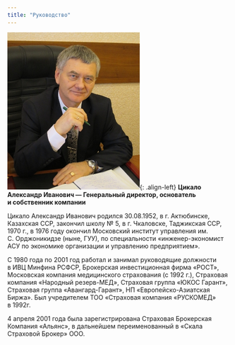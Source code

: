 ```yaml
---
title: "Руководство"
---
```

![image-left](/assets/images/gendirfoto.jpg){: .align-left}
**Цикало Александр Иванович&nbsp;&mdash; Генеральный директор,
основатель и&nbsp;собственник компании**

Цикало Александр Иванович родился 30.08.1952, в&nbsp;г.&nbsp;Актюбинске, Казахская&nbsp;ССР, закончил школу &#8470;&nbsp;5, в&nbsp;г.&nbsp;Чкаловске, Таджикская&nbsp;ССР, 1970&nbsp;г., в&nbsp;1976 году окончил Московский институт управления&nbsp;им. С.&nbsp;Орджоникидзе (ныне, ГУУ), по&nbsp;специальности &laquo;инженер-экономист АСУ по&nbsp;экономике организации и&nbsp;управлению предприятием&raquo;.

С&nbsp;1980 года по&nbsp;2001 год работал и&nbsp;занимал руководящие должности в&nbsp;ИВЦ Минфина РСФСР, Брокерская инвестиционная фирма &laquo;РОСТ&raquo;, Московская компания медицинского страхования (с&nbsp;1992&nbsp;г.), Страховая компания &laquo;Народный резерв-МЕД&raquo;, Страховая группа &laquo;ЮКОС Гарант&raquo;, Страховая группа &laquo;Авангард-Гарант&raquo;, НП&nbsp;&laquo;Европейско-Азиатская Биржа&raquo;. Был учредителем ТОО &laquo;Страховая компания &laquo;РУСКОМЕД&raquo; в&nbsp;1992г.

4&nbsp;апреля 2001 года была зарегистрирована Страховая Брокерская Компания &laquo;Альянс&raquo;, в&nbsp;дальнейшем переименованный в&nbsp;&laquo;Скала Страховой Брокер&raquo; ООО.